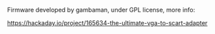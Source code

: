 Firmware developed by gambaman, under GPL license, more info:

https://hackaday.io/project/165634-the-ultimate-vga-to-scart-adapter
